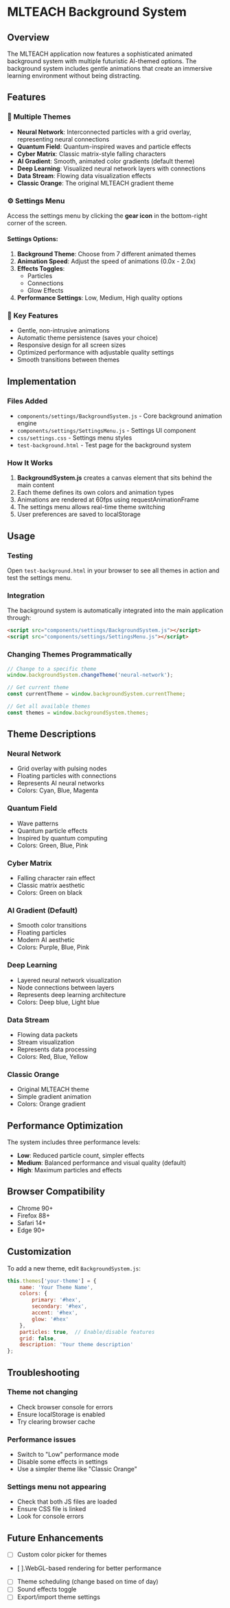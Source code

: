 # MLTEACH Background System

## Overview
The MLTEACH application now features a sophisticated animated background system with multiple futuristic AI-themed options. The background system includes gentle animations that create an immersive learning environment without being distracting.

## Features

### 🎨 Multiple Themes
- **Neural Network**: Interconnected particles with a grid overlay, representing neural connections
- **Quantum Field**: Quantum-inspired waves and particle effects
- **Cyber Matrix**: Classic matrix-style falling characters
- **AI Gradient**: Smooth, animated color gradients (default theme)
- **Deep Learning**: Visualized neural network layers with connections
- **Data Stream**: Flowing data visualization effects
- **Classic Orange**: The original MLTEACH gradient theme

### ⚙️ Settings Menu
Access the settings menu by clicking the **gear icon** in the bottom-right corner of the screen.

#### Settings Options:
1. **Background Theme**: Choose from 7 different animated themes
2. **Animation Speed**: Adjust the speed of animations (0.0x - 2.0x)
3. **Effects Toggles**:
   - Particles
   - Connections
   - Glow Effects
4. **Performance Settings**: Low, Medium, High quality options

### 🎯 Key Features
- Gentle, non-intrusive animations
- Automatic theme persistence (saves your choice)
- Responsive design for all screen sizes
- Optimized performance with adjustable quality settings
- Smooth transitions between themes

## Implementation

### Files Added
- `components/settings/BackgroundSystem.js` - Core background animation engine
- `components/settings/SettingsMenu.js` - Settings UI component
- `css/settings.css` - Settings menu styles
- `test-background.html` - Test page for the background system

### How It Works
1. **BackgroundSystem.js** creates a canvas element that sits behind the main content
2. Each theme defines its own colors and animation types
3. Animations are rendered at 60fps using requestAnimationFrame
4. The settings menu allows real-time theme switching
5. User preferences are saved to localStorage

## Usage

### Testing
Open `test-background.html` in your browser to see all themes in action and test the settings menu.

### Integration
The background system is automatically integrated into the main application through:
```html
<script src="components/settings/BackgroundSystem.js"></script>
<script src="components/settings/SettingsMenu.js"></script>
```

### Changing Themes Programmatically
```javascript
// Change to a specific theme
window.backgroundSystem.changeTheme('neural-network');

// Get current theme
const currentTheme = window.backgroundSystem.currentTheme;

// Get all available themes
const themes = window.backgroundSystem.themes;
```

## Theme Descriptions

### Neural Network
- Grid overlay with pulsing nodes
- Floating particles with connections
- Represents AI neural networks
- Colors: Cyan, Blue, Magenta

### Quantum Field
- Wave patterns
- Quantum particle effects
- Inspired by quantum computing
- Colors: Green, Blue, Pink

### Cyber Matrix
- Falling character rain effect
- Classic matrix aesthetic
- Colors: Green on black

### AI Gradient (Default)
- Smooth color transitions
- Floating particles
- Modern AI aesthetic
- Colors: Purple, Blue, Pink

### Deep Learning
- Layered neural network visualization
- Node connections between layers
- Represents deep learning architecture
- Colors: Deep blue, Light blue

### Data Stream
- Flowing data packets
- Stream visualization
- Represents data processing
- Colors: Red, Blue, Yellow

### Classic Orange
- Original MLTEACH theme
- Simple gradient animation
- Colors: Orange gradient

## Performance Optimization

The system includes three performance levels:
- **Low**: Reduced particle count, simpler effects
- **Medium**: Balanced performance and visual quality (default)
- **High**: Maximum particles and effects

## Browser Compatibility
- Chrome 90+
- Firefox 88+
- Safari 14+
- Edge 90+

## Customization

To add a new theme, edit `BackgroundSystem.js`:
```javascript
this.themes['your-theme'] = {
    name: 'Your Theme Name',
    colors: {
        primary: '#hex',
        secondary: '#hex',
        accent: '#hex',
        glow: '#hex'
    },
    particles: true,  // Enable/disable features
    grid: false,
    description: 'Your theme description'
};
```

## Troubleshooting

### Theme not changing
- Check browser console for errors
- Ensure localStorage is enabled
- Try clearing browser cache

### Performance issues
- Switch to "Low" performance mode
- Disable some effects in settings
- Use a simpler theme like "Classic Orange"

### Settings menu not appearing
- Check that both JS files are loaded
- Ensure CSS file is linked
- Look for console errors

## Future Enhancements
- [ ] Custom color picker for themes
- [ ].WebGL-based rendering for better performance
- [ ] Theme scheduling (change based on time of day)
- [ ] Sound effects toggle
- [ ] Export/import theme settings
